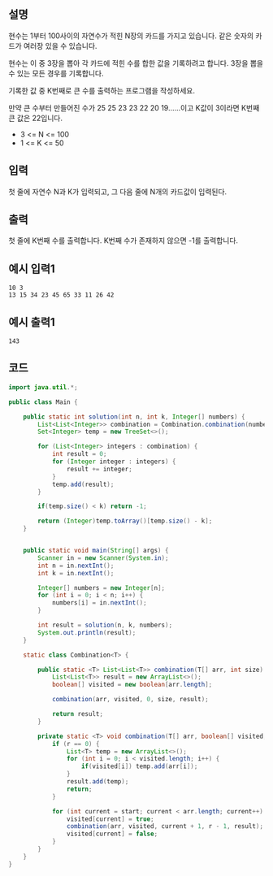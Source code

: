 ## 설명
현수는 1부터 100사이의 자연수가 적힌 N장의 카드를 가지고 있습니다. 같은 숫자의 카드가 여러장 있을 수 있습니다.

현수는 이 중 3장을 뽑아 각 카드에 적힌 수를 합한 값을 기록하려고 합니다. 3장을 뽑을 수 있는 모든 경우를 기록합니다.

기록한 값 중 K번째로 큰 수를 출력하는 프로그램을 작성하세요.

만약 큰 수부터 만들어진 수가 25 25 23 23 22 20 19......이고 K값이 3이라면 K번째 큰 값은 22입니다.

* 3 <= N <= 100
* 1 <= K <= 50

## 입력
첫 줄에 자연수 N과 K가 입력되고, 그 다음 줄에 N개의 카드값이 입력된다.

## 출력
첫 줄에 K번째 수를 출력합니다. K번째 수가 존재하지 않으면 -1를 출력합니다.

## 예시 입력1
```
10 3
13 15 34 23 45 65 33 11 26 42
```

## 예시 출력1
```
143
```

## 코드
```java
import java.util.*;

public class Main {

    public static int solution(int n, int k, Integer[] numbers) {
        List<List<Integer>> combination = Combination.combination(numbers, 3);
        Set<Integer> temp = new TreeSet<>();

        for (List<Integer> integers : combination) {
            int result = 0;
            for (Integer integer : integers) {
                result += integer;
            }
            temp.add(result);
        }

        if(temp.size() < k) return -1;

        return (Integer)temp.toArray()[temp.size() - k];
    }


    public static void main(String[] args) {
        Scanner in = new Scanner(System.in);
        int n = in.nextInt();
        int k = in.nextInt();

        Integer[] numbers = new Integer[n];
        for (int i = 0; i < n; i++) {
            numbers[i] = in.nextInt();
        }

        int result = solution(n, k, numbers);
        System.out.println(result);
    }

    static class Combination<T> {

        public static <T> List<List<T>> combination(T[] arr, int size) {
            List<List<T>> result = new ArrayList<>();
            boolean[] visited = new boolean[arr.length];

            combination(arr, visited, 0, size, result);

            return result;
        }

        private static <T> void combination(T[] arr, boolean[] visited, int start, int r, List<List<T>> result) {
            if (r == 0) {
                List<T> temp = new ArrayList<>();
                for (int i = 0; i < visited.length; i++) {
                    if(visited[i]) temp.add(arr[i]);
                }
                result.add(temp);
                return;
            }

            for (int current = start; current < arr.length; current++) {
                visited[current] = true;
                combination(arr, visited, current + 1, r - 1, result);
                visited[current] = false;
            }
        }
    }
}
```